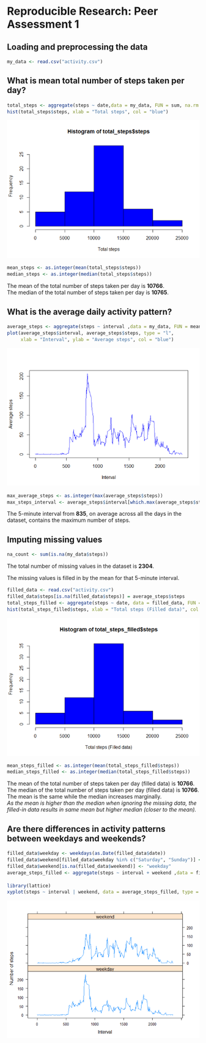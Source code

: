 # Reproducible Research: Peer Assessment 1


## Loading and preprocessing the data

```r
my_data <- read.csv("activity.csv")
```


## What is mean total number of steps taken per day?

```r
total_steps <- aggregate(steps ~ date,data = my_data, FUN = sum, na.rm = TRUE)
hist(total_steps$steps, xlab = "Total steps", col = "blue")
```

![](PA1_template_files/figure-html/daily_steps-1.png) 

```r
mean_steps <- as.integer(mean(total_steps$steps))
median_steps <- as.integer(median(total_steps$steps))
```
The mean of the total number of steps taken per day is **10766**.  
The median of the total number of steps taken per day is **10765**.

## What is the average daily activity pattern?

```r
average_steps <- aggregate(steps ~ interval ,data = my_data, FUN = mean, na.rm = TRUE)
plot(average_steps$interval, average_steps$steps, type = "l", 
     xlab = "Interval", ylab = "Average steps", col = "blue")
```

![](PA1_template_files/figure-html/interval_steps-1.png) 

```r
max_average_steps <- as.integer(max(average_steps$steps))
max_steps_interval <- average_steps$interval[which.max(average_steps$steps)]
```
The 5-minute interval from **835**, on average across all the days in the dataset, contains the maximum number of steps.

## Imputing missing values

```r
na_count <- sum(is.na(my_data$steps))
```
The total number of missing values in the dataset is **2304**.  

The missing values is filled in by the mean for that 5-minute interval.

```r
filled_data <- read.csv("activity.csv")
filled_data$steps[is.na(filled_data$steps)] = average_steps$steps
total_steps_filled <- aggregate(steps ~ date, data = filled_data, FUN = sum, na.rm = TRUE)
hist(total_steps_filled$steps, xlab = "Total steps (Filled data)", col = "blue")
```

![](PA1_template_files/figure-html/interval_steps_filled-1.png) 

```r
mean_steps_filled <- as.integer(mean(total_steps_filled$steps))
median_steps_filled <- as.integer(median(total_steps_filled$steps))
```
The mean of the total number of steps taken per day (filled data) is **10766**.  
The median of the total number of steps taken per day (filled data) is **10766**.  
The mean is the same while the median increases marginally.  
*As the mean is higher than the median when ignoring the missing data, the filled-in data results in same mean but higher median (closer to the mean).*


## Are there differences in activity patterns between weekdays and weekends?

```r
filled_data$weekday <- weekdays(as.Date(filled_data$date))
filled_data$weekend[filled_data$weekday %in% c("Saturday", "Sunday")] <- "weekend"
filled_data$weekend[is.na(filled_data$weekend)] <- "weekday"
average_steps_filled <- aggregate(steps ~ interval + weekend ,data = filled_data, FUN = mean, na.rm = TRUE)

library(lattice)
xyplot(steps ~ interval | weekend, data = average_steps_filled, type = "l", layout = c(1, 2), xlab = "Interval", ylab = "Number of steps")
```

![](PA1_template_files/figure-html/weekend_interval_steps-1.png) 
